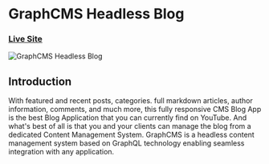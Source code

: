 # GraphCMS Headless Blog
### [Live Site](https://nextblog-khaki.vercel.app/)

![GraphCMS Headless Blog](https://i.ibb.co/NmnJnKD/image.png)


## Introduction

With featured and recent posts, categories. full markdown articles, author information, comments, and much more, this fully responsive CMS Blog App is the best Blog Application that you can currently find on YouTube. And what's best of all is that you and your clients can manage the blog from a dedicated Content Management System.
GraphCMS is a headless content management system based on GraphQL technology enabling seamless integration with any application.
